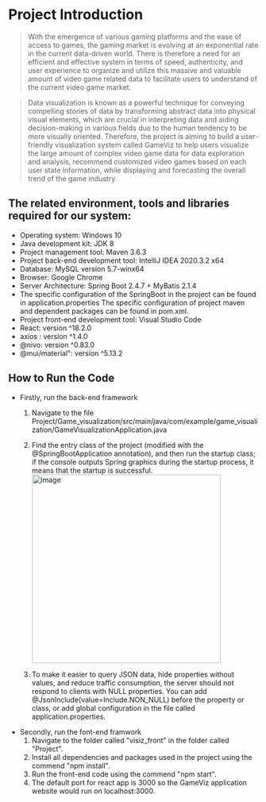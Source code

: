 # Project Introduction
> With the emergence of various gaming platforms and the ease of access to games, the gaming market is evolving at an exponential rate in the current data-driven world. There is therefore a need for an efficient and effective system in terms of speed, authenticity, and user experience to organize and utilize this massive and valuable amount of video game related data to facilitate users to understand of the current video game market. 

> Data visualization is known as a powerful technique for conveying compelling stories of data by transforming abstract data into physical visual elements, which are crucial in interpreting data and aiding decision-making in various fields due to the human tendency to be more visually oriented. Therefore, the project is aiming to build a user-friendly visualization system called GameViz to help users visualize the large amount of complex video game data for data exploration and analysis, recommend customized video games based on each user state information, while displaying and forecasting the overall trend of the game industry.


## The related environment, tools and libraries required for our system:
- Operating system: Windows 10
- Java development kit: JDK 8
- Project management tool: Maven 3.6.3
- Project back-end development tool: IntelliJ IDEA 2020.3.2 x64
- Database: MySQL version 5.7-winx64
- Browser: Google Chrome
- Server Architecture: Spring Boot 2.4.7 + MyBatis 2.1.4
- The specific configuration of the SpringBoot in the project can be found in application.properties
The specific configuration of project maven and dependent packages can be found in pom.xml.
- Project front-end development tool: Visual Studio Code
- React: version ^18.2.0
- axios : version ^1.4.0
- @nivo: version ^0.83.0
- @mui/material": version ^5.13.2


## How to Run the Code
- Firstly, run the back-end framework
    1. Navigate to the file Project/Game_visualization/src/main/java/com/example/game_visualization/GameVisualizationApplication.java
    2. Find the entry class of the project (modified with the @SpringBootApplication annotation), and then run the startup class; if the console outputs Spring graphics during the startup process, it means that the startup is successful.
       <img width="380" alt="image" src="https://github.com/JiayuChenEvelyn/VideoGameVisiz/assets/101421504/d0ce7461-5e11-45f5-947c-4cd85b282659">

    3. To make it easier to query JSON data, hide properties without values, and reduce traffic consumption, the server should not respond to clients with NULL properties. You can add @JsonInclude(value=Include.NON_NULL) before the property or class, or add global configuration in the file called application.properties.
- Secondly, run the font-end framwork
    1. Navigate to the folder called "visiz_front" in the folder called "Project".
    2. Install all dependencies and packages used in the project using the commend "npm install".
    3. Run the front-end code using the commend "npm start".
    4. The default port for react app is 3000 so the GameViz application website would run on localhost:3000.
 
